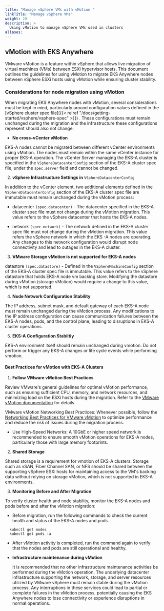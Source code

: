 ```yaml
---
title: "Manage vSphere VMs with vMotion "
linkTitle: "Manage vSphere VMs"
weight: 20
description: >
  Using vMotion to manage vSphere VMs used in clusters
aliases:
---
```


## vMotion with EKS Anywhere


VMware vMotion is a feature within vSphere that allows live migration of virtual machines (VMs) between ESXi hypervisor hosts. This document outlines the guidelines for using vMotion to migrate EKS Anywhere nodes between vSphere ESXi hosts using vMotion while ensuring cluster stability.

### Considerations for node migration using vMotion

When migrating EKS Anywhere nodes with vMotion, several considerations must be kept in mind, particularly around configuration values defined in the [vSphere cluster spec file]({{< relref "/docs/getting-started/vsphere/vsphere-spec" >}}) . These configurations must remain unchanged during the migration and the infrastructure these configurations represent should also not change.


* **No cross-vCenter vMotion**

EKS-A nodes cannot be migrated between different vCenter environments using vMotion. The nodes must remain within the same vCenter instance for proper EKS-A operation. The vCenter Server managing the EKS-A cluster is specified in the `VSphereDatacenterConfig` section of the EKS-A cluster spec file, under the `spec.server` field and cannot be changed.


2. **vSphere Infrastructure Settings in** `VSphereDatacenterConfig`

In addition to the vCenter element, two additional elements defined in the `VSphereDatacenterConfig` section of the EKS-A cluster spec file are immutable must remain unchanged during the vMotion process:


* datacenter `(spec.datacenter)` - The datacenter specified in the EKS-A cluster spec file must not change during the vMotion migration. This value refers to the vSphere datacenter that hosts the EKS-A nodes.


* network `(spec.network)` - The network defined in the EKS-A cluster spec file must not change during the vMotion migration. This value refers the vSphere network in which the EKS -A nodes are operating. Any changes to this network configuration would disrupt node connectivity and lead to outages in the EKS-A cluster.


3.  **VMware Storage vMotion is not supported for EKS-A nodes**

datastore `(spec.datastore)` - Defined in the `VSphereMachineConfig` section of the EKS-A cluster spec file is immutable.  This value refers to the vSphere datastore that holds EKS-A node vm backing store. Modifying the datastore during vMotion (storage vMotion) would require a change to this value, which is not supported.


4. **Node Network Configuration Stability**

The IP address, subnet mask, and default gateway of each EKS-A node must remain unchanged during the vMotion process. Any modifications to the IP address configuration can cause communication failures between the EKS-A nodes, pods, and the control plane, leading to disruptions in EKS-A cluster operations.


5. **EKS-A Configuration Stabiltiy**

EKS-A environment itself should remain unchanged during vmotion.  Do not perform or trigger any EKS-A changes or life cycle events while performing vmotion.


#### Best Practices for vMotion with EKS-A Clusters

1. **Follow VMware vMotion Best Practices**

Review VMware's general guidelines for optimal vMotion performance, such as ensuring sufficient CPU, memory, and network resources, and minimizing load on the ESXi hosts during the migration. Refer to the [VMware vMotion documentation](https://docs.vmware.com/) for details.

VMware vMotion Networking Best Practices: Whenever possible, follow the [Networking Best Practices for VMware vMotion](https://docs.vmware.com/en/VMware-vSphere/7.0/com.vmware.vsphere.vcenterhost.doc/GUID-7DAD15D4-7F41-4913-9F16-567289E22977.html) to optimize performance and reduce the risk of issues during the migration process.

* Use High-Speed Networks: A 10GbE or higher speed network is recommended to ensure smooth vMotion operations for EKS-A nodes, particularly those with large memory footprints.


2. **Shared Storage**

Shared storage is a requirement for vmotion of EKS-A clusters.  Storage such as vSAN, Fiber Channel SAN, or NFS should be shared between the supporting vSphere ESXi hosts for maintaining access to the VM's backing data without relying on storage vMotion, which is not supported in EKS-A environments.


3. **Monitoring Before and After Migration**

To verify cluster health and node stability,  monitor the EKS-A nodes and pods before and after the vMotion migration:

* Before migration, run the following commands to check the current health and status of the EKS-A nodes and pods.

```
  kubectl get nodes
  kubectl get pods -a
```

  * After vMotion activity is completed, run the command again to verify that the nodes and pods are still operational and healthy.


* **Infrastructure maintenance during vMotion**

  It is recommended that no other infrastructure maintenance activities be performed during the vMotion operation. The underlying datacenter infrastructure supporting the network, storage, and server resources utilized by VMware vSphere must remain stable during the vMotion process. Any interruptions in these services could lead to partial or complete failures in the vMotion process, potentially causing the EKS Anywhere nodes to lose connectivity or experience disruptions in normal operations.
